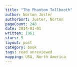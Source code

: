 ```yaml
---
title: "The Phantom Tollbooth"
author: Norton Juster
authorSort: Juster, Norton
pageCount: 248
date: 2014-01-01
written: 1961
stars: 5
layout: post
category: book
tags: read unreviewed
mapping: USA, North America
---
```

